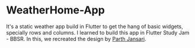 # WeatherHome-App
It's a static weather app build in Flutter to get the hang of basic widgets, specially rows and columns.
I learned to build this app in Flutter Study Jam - BBSR. In this, we recreated the design by [Parth Jansari](https://www.uplabs.com/posts/weather-app-concept-a322a6f7-45b6-47f7-9996-9202be33c161).

